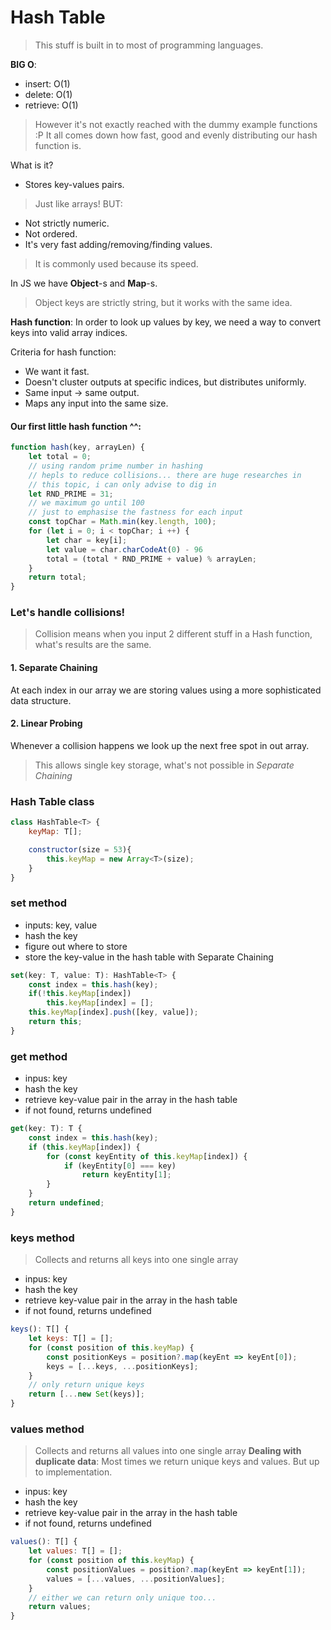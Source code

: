# Hash Table
> This stuff is built in to most of programming languages.

**BIG O**: 
- insert: O(1)
- delete: O(1)
- retrieve: O(1)
> However it's not exactly reached with the dummy example functions :P
> It all comes down how fast, good and evenly distributing our hash function is.

What is it?
 - Stores key-values pairs.
 > Just like arrays! BUT:
 - Not strictly numeric.
 - Not ordered.
 - It's very fast adding/removing/finding values.
 > It is commonly used because its speed.

In JS we have **Object**-s and **Map**-s. 
> Object keys are strictly string, but it works with the same idea.

**Hash function**: In order to look up values by key, we need a way to convert keys into valid array indices.

Criteria for hash function:
 - We want it fast.
 - Doesn't cluster outputs at specific indices, but distributes uniformly.
 - Same input -> same output.
 - Maps any input into the same size.

#### Our first little hash function ^^:

```javascript
function hash(key, arrayLen) {
    let total = 0;
    // using random prime number in hashing
    // hepls to reduce collisions... there are huge researches in
    // this topic, i can only advise to dig in
    let RND_PRIME = 31;
    // we maximum go until 100
    // just to emphasise the fastness for each input
    const topChar = Math.min(key.length, 100);
    for (let i = 0; i < topChar; i ++) {
        let char = key[i];
        let value = char.charCodeAt(0) - 96
        total = (total * RND_PRIME + value) % arrayLen;
    }
    return total;
}
```

### Let's handle collisions!

> Collision means when you input 2 different stuff in a Hash function, what's results are the same.

#### 1. Separate Chaining
At each index in our array we are storing values using a more sophisticated data structure.

#### 2. Linear Probing
Whenever a collision happens we look up the next free spot in out array.
> This allows single key storage, what's not possible in *Separate Chaining*

### Hash Table class

```javascript
class HashTable<T> {
    keyMap: T[];

    constructor(size = 53){
        this.keyMap = new Array<T>(size);
    }
}
```

### set method
- inputs: key, value
- hash the key
- figure out where to store
- store the key-value in the hash table with Separate Chaining

```javascript
set(key: T, value: T): HashTable<T> {
    const index = this.hash(key);
    if(!this.keyMap[index])
        this.keyMap[index] = [];
    this.keyMap[index].push([key, value]);
    return this;
}
```

### get method
- inpus: key
- hash the key
- retrieve key-value pair in the array in the hash table
- if not found, returns undefined


```javascript
get(key: T): T {
    const index = this.hash(key);
    if (this.keyMap[index]) {
        for (const keyEntity of this.keyMap[index]) {
            if (keyEntity[0] === key)
                return keyEntity[1];
        }
    }
    return undefined;
}
```

### keys method
> Collects and returns all keys into one single array
- inpus: key
- hash the key
- retrieve key-value pair in the array in the hash table
- if not found, returns undefined


```javascript
keys(): T[] {
    let keys: T[] = [];
    for (const position of this.keyMap) {
        const positionKeys = position?.map(keyEnt => keyEnt[0]);
        keys = [...keys, ...positionKeys];
    }
    // only return unique keys
    return [...new Set(keys)];
}
```

### values method
> Collects and returns all values into one single array
**Dealing with duplicate data**: Most times we return unique keys and values. But up to implementation.
- inpus: key
- hash the key
- retrieve key-value pair in the array in the hash table
- if not found, returns undefined


```javascript
values(): T[] {
    let values: T[] = [];
    for (const position of this.keyMap) {
        const positionValues = position?.map(keyEnt => keyEnt[1]);
        values = [...values, ...positionValues];
    }
    // either we can return only unique too...
    return values;
}
```